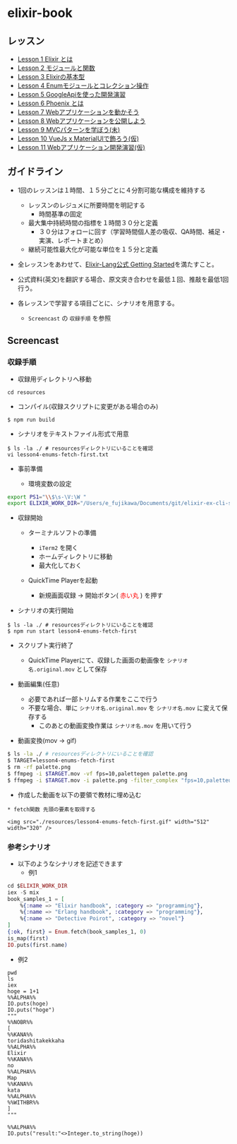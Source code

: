 # elixir-book


## レッスン
* [Lesson 1 Elixir とは](./lesson1.pdf)
* [Lesson 2 モジュールと関数](./lesson2.pdf)
* [Lesson 3 Elixirの基本型](./lesson3.pdf)
* [Lesson 4 Enumモジュールとコレクション操作](./lesson4.md)
* [Lesson 5 GoogleApiを使った開発演習](./lesson5.md)
* [Lesson 6 Phoenix とは](./lesson6.md)
* [Lesson 7 Webアプリケーションを動かそう](./lesson7.md)
* [Lesson 8 Webアプリケーションを公開しよう](./lesson8.md)
* [Lesson 9 MVCパターンを学ぼう(未)](./lesson9.md)
* [Lesson 10 VueJs x MaterialUIで飾ろう(仮)](./lesson10.md)
* [Lesson 11 Webアプリケーション開発演習(仮)](./lesson11.md)

## ガイドライン

* 1回のレッスンは１時間、１５分ごとに４分割可能な構成を維持する
  * レッスンのレジュメに所要時間を明記する
    * 時間基準の固定
  * 最大集中持続時間の指標を１時間３０分と定義
    * ３０分はフォローに回す（学習時間個人差の吸収、QA時間、補足・実演、レポートまとめ）
  * 継続可能性最大化が可能な単位を１５分と定義

* 全レッスンをあわせて、[Elixir-Lang公式 Getting Started](https://elixir-lang.org/getting-started/introduction.html)を満たすこと。

* 公式資料(英文)を翻訳する場合、原文突き合わせを最低１回、推敲を最低1回行う。

* 各レッスンで学習する項目ごとに、シナリオを用意する。
  * `Screencast` の `収録手順` を参照

## Screencast

### 収録手順

* 収録用ディレクトリへ移動

```
cd resources
```

* コンパイル(収録スクリプトに変更がある場合のみ)

```
$ npm run build
```

* シナリオをテキストファイル形式で用意

```
$ ls -la ./ # resourcesディレクトリにいることを確認
vi lesson4-enums-fetch-first.txt
```

* 事前準備
  
  * 環境変数の設定

```bash
export PS1="\\$\s-\V:\W "
export ELIXIR_WORK_DIR="/Users/e_fujikawa/Documents/git/elixir-ex-cli-sample"
```

* 収録開始  

  * ターミナルソフトの準備
    * `iTerm2` を開く
    * ホームディレクトリに移動
    * 最大化しておく

  * QuickTime Playerを起動
    * 新規画面収録 -> 開始ボタン( <span style="color: red">赤い丸</span> ) を押す

* シナリオの実行開始

```
$ ls -la ./ # resourcesディレクトリにいることを確認
$ npm run start lesson4-enums-fetch-first
```

* スクリプト実行終了
  * QuickTime Playerにて、収録した画面の動画像を `シナリオ名.original.mov` として保存

* 動画編集(任意)
  * 必要であれば一部トリムする作業をここで行う
  * 不要な場合、単に `シナリオ名.original.mov` を `シナリオ名.mov` に変えて保存する
    * このあとの動画変換作業は  `シナリオ名.mov` を用いて行う

* 動画変換(mov -> gif)

```bash
$ ls -la ./ # resourcesディレクトリにいることを確認
$ TARGET=lesson4-enums-fetch-first
$ rm -rf palette.png
$ ffmpeg -i $TARGET.mov -vf fps=10,palettegen palette.png
$ ffmpeg -i $TARGET.mov -i palette.png -filter_complex "fps=10,paletteuse" $TARGET.gif
```

* 作成した動画を以下の要領で教材に埋め込む

```text
* fetch関数 先頭の要素を取得する

<img src="./resources/lesson4-enums-fetch-first.gif" width="512" width="320" />
```


### 参考シナリオ

* 以下のようなシナリオを記述できます
   * 例1

```elixir
cd $ELIXIR_WORK_DIR
iex -S mix
book_samples_1 = [
    %{:name => "Elixir handbook", :category => "programming"},
    %{:name => "Erlang handbook", :category => "programming"},
    %{:name => "Detective Poirot", :category => "novel"}
]
{:ok, first} = Enum.fetch(book_samples_1, 0)
is_map(first)
IO.puts(first.name)
```

   * 例2

```
pwd
ls
iex
hoge = 1+1
%%ALPHA%%
IO.puts(hoge)
IO.puts("hoge")
"""
%%NOBR%%
[
%%KANA%%
toridashitakekkaha
%%ALPHA%%
Elixir
%%KANA%%
no
%%ALPHA%%
Map
%%KANA%%
kata
%%ALPHA%%
%%WITHBR%%
]
"""

%%ALPHA%%
IO.puts("result:"<>Integer.to_string(hoge))
```
